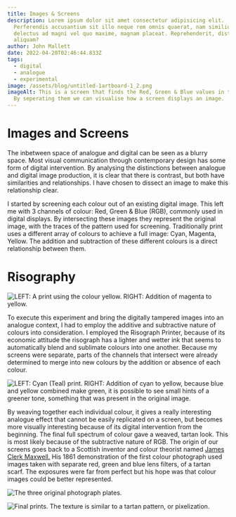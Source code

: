 ```yaml
---
title: Images & Screens
description: Lorem ipsum dolor sit amet consectetur adipisicing elit.
  Perferendis accusantium sit illo neque rem omnis quaerat, nam similique vitae
  delectus ad magni vel quo maxime, magnam placeat. Reprehenderit, distinctio
  aliquam?
author: John Mallett
date: 2022-04-20T02:46:44.833Z
tags:
  - digital
  - analogue
  - experimental
image: /assets/blog/untitled-1artboard-1_2.png
imageAlt: This is a screen that finds the Red, Green & Blue values in the image.
  By seperating them we can visualise how a screen displays an image.
---
```

# Images and Screens

The inbetween space of analogue and digital can be seen as a blurry space. Most visual communication through contemporary design has some form of digital intervention. By analysing the distinctions between analogue and digital image production, it is clear that there is contrast, but both have similarities and relationships. I have chosen to dissect an image to make this relationship clear.

I started by screening each colour out of an existing digital image. This left me with 3 channels of colour: Red, Green & Blue (RGB), commonly used in digital displays. By intersecting these images they represent the original image, with the traces of the pattern used for screening. Traditionally print uses a different array of colours to achieve a full image: Cyan, Magenta, Yellow. The addition and subtraction of these different colours is a direct relationship between them.

# Risography

![LEFT: A print using the colour yellow. RIGHT: Addition of magenta to yellow.](/assets/blog/untitled-1artboard-1_1.png "Risographic Prints")

To execute this experiment and bring the digitally tampered images into an analogue context, I had to employ the additive and subtractive nature of colours into consideration. I employed the Risograph Printer, because of its economic attitude the risograph has a lighter and wetter ink that seems to automatically blend and sublimate colours into one another. Because my screens were separate, parts of the channels that intersect were already determined to merge into new colours by the addition or absence of each colour. 

![LEFT: Cyan (Teal) print. RIGHT: Addition of cyan to yellow, because blue and yellow combined make green, it is possible to see small hints of a greener tone, something that was present in the original image.](/assets/blog/untitled-1artboard-1_3.png "Risographic Prints")

By weaving together each individual colour, it gives a really interesting analogue effect that cannot be easily replicated on a screen, but becomes more visually interesting because of its digital intervention from the beginning. The final full spectrum of colour gave a weaved, tartan look. This is most likely because of the subtractive nature of RGB. The origin of our screens goes back to a Scottish inventor and colour theorist named [James Clerk Maxwell.](https://www.historyofinformation.com/detail.php?id=3666) His 1861 demonstration of the first colour photograph used images taken with separate red, green and blue lens filters, of a tartan scarf. The exposures were far from perfect but his hope was that colour images could be better represented.

![The three original photograph plates.](https://historyofinformation.com/images/Screen_Shot_2020-09-17_at_10.23.59_AM_big.png "The three original photograph plates")

![Final prints. The texture is similar to a tartan pattern, or pixelization.](/assets/blog/untitled-1artboard-1_4.png "Final Prints")